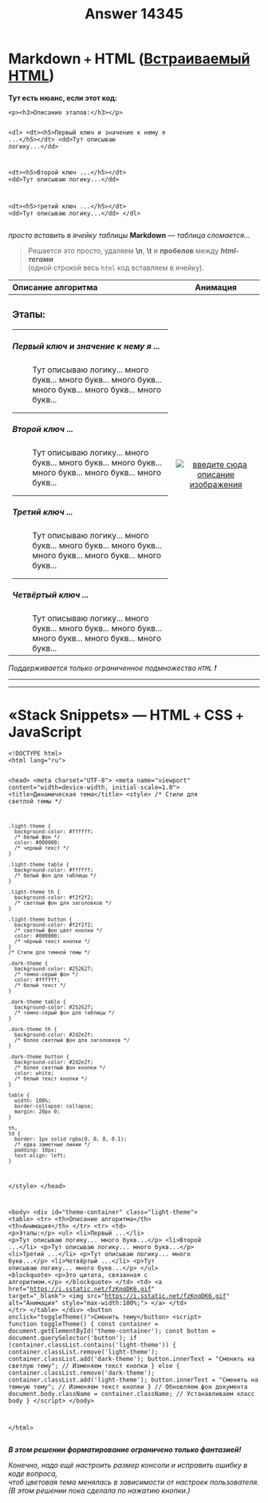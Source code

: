 ﻿---
title: "Answer 14345"
se.owner.user_id: 606213
se.owner.display_name: "AnnaBazueva"
se.owner.link: "https://ru.meta.stackoverflow.com/users/606213/annabazueva"
se.answer_id: 14345
se.question_id: 14344
se.post_type: answer
se.is_accepted: False
---
<h1>Markdown <code>+</code> HTML (<a href="https://ru.stackoverflow.com/editing-help#html">Встраиваемый HTML</a>)</h1>
<p><strong>Тут есть нюанс, если этот код:</strong></p>
<pre class="lang-html prettyprint-override"><code>&lt;p&gt;&lt;h3&gt;Описание этапов:&lt;/h3&gt;&lt;/p&gt;

&lt;dl&gt;
  &lt;dt&gt;&lt;h5&gt;Первый ключ и значение к нему я ...&lt;/h5&gt;&lt;/dt&gt;
  &lt;dd&gt;Тут описываю логику...&lt;/dd&gt;

  &lt;dt&gt;&lt;h5&gt;Второй ключ ...&lt;/h5&gt;&lt;/dt&gt;
  &lt;dd&gt;Тут описываю логику...&lt;/dd&gt;

  &lt;dt&gt;&lt;h5&gt;третий ключ ...&lt;/h5&gt;&lt;/dt&gt;
  &lt;dd&gt;Тут описываю логику...&lt;/dd&gt;
&lt;/dl&gt;
</code></pre>
<p><em>просто вставить в ячейку таблицы</em> <strong>Markdown</strong> — <em>таблица сломается...</em></p>
<blockquote>
<p>Решается это просто, удаляем <strong>\n</strong>, <strong>\t</strong> и <strong>пробелов</strong> между <em><strong>html-тегами</strong></em><br />
(одной строкой весь <code>html</code> код вставляем в ячейку).</p>
</blockquote>
<div class="s-table-container"><table class="s-table">
<thead>
<tr>
<th style="text-align: left;">Описание алгоритма</th>
<th style="text-align: center;">Анимация</th>
</tr>
</thead>
<tbody>
<tr>
<td style="text-align: left;"><p><h3>Этапы:</h3></p><dl><hr><dt><h5>Первый ключ и значение к нему я ...</h5></dt><dd>Тут описываю логику... много букв... много букв... много букв... много букв... много букв... много букв...</dd><hr><dt><h5>Второй ключ ...</h5></dt><dd>Тут описываю логику... много букв... много букв... много букв... много букв... много букв... много букв...</dd><dt><hr><h5>Третий ключ ...</h5></dt><dd>Тут описываю логику... много букв... много букв... много букв... много букв... много букв... много букв...</dd></dl><dt><hr><h5>Четвёртый ключ ...</h5></dt><dd>Тут описываю логику... много букв... много букв... много букв... много букв... много букв... много букв...</dd></td>
<td style="text-align: center;"><a href="https://i.sstatic.net/fzKnqDK6.gif" rel="nofollow noreferrer"><img src="https://i.sstatic.net/fzKnqDK6.gif" alt="введите сюда описание изображения" /></a></td>
</tr>
</tbody>
</table></div>
<p><em>Поддерживается только ограниченное подмножество <code>HTML</code> <strong>!</strong></em></p>
<hr />
<hr />
<h1>«Stack Snippets» — HTML <code>+</code> CSS <code>+</code> JavaScript</h1>
<p><div class="snippet" data-lang="js" data-hide="true" data-console="true" data-babel="false">
<div class="snippet-code snippet-currently-hidden">
<pre class="snippet-code-html lang-html prettyprint-override"><code>&lt;!DOCTYPE html&gt;
&lt;html lang="ru"&gt;

&lt;head&gt;
  &lt;meta charset="UTF-8"&gt;
  &lt;meta name="viewport" content="width=device-width, initial-scale=1.0"&gt;
  &lt;title&gt;Динамическая тема&lt;/title&gt;
  &lt;style&gt;
    /* Стили для светлой темы */
    
    .light-theme {
      background-color: #ffffff;
      /* белый фон */
      color: #000000;
      /* черный текст */
    }
    
    .light-theme table {
      background-color: #ffffff;
      /* белый фон для таблицы */
    }
    
    .light-theme th {
      background-color: #f2f2f2;
      /* светлый фон для заголовков */
    }
    
    .light-theme button {
      background-color: #f2f2f2;
      /* светлый фон цвет кнопки */
      color: #000000;
      /* чёрный текст кнопки */
    }
    /* Стили для темной темы */
    
    .dark-theme {
      background-color: #252627;
      /* темно-серый фон */
      color: #ffffff;
      /* белый текст */
    }
    
    .dark-theme table {
      background-color: #252627;
      /* темно-серый фон для таблицы */
    }
    
    .dark-theme th {
      background-color: #2d2e2f;
      /* более светлый фон для заголовков */
    }
    
    .dark-theme button {
      background-color: #2d2e2f;
      /* более светлый фон кнопки */
      color: white;
      /* белый текст кнопки */
    }
    
    table {
      width: 100%;
      border-collapse: collapse;
      margin: 20px 0;
    }
    
    th,
    td {
      border: 1px solid rgba(0, 0, 0, 0.1);
      /* едва заметные линии */
      padding: 10px;
      text-align: left;
    }
  &lt;/style&gt;
&lt;/head&gt;

&lt;body&gt;
  &lt;div id="theme-container" class="light-theme"&gt;
    &lt;table&gt;
      &lt;tr&gt;
        &lt;th&gt;Описание алгоритма&lt;/th&gt;
        &lt;th&gt;Анимация&lt;/th&gt;
      &lt;/tr&gt;
      &lt;tr&gt;
        &lt;td&gt;
          &lt;p&gt;Этапы:&lt;/p&gt;
          &lt;ul&gt;
            &lt;li&gt;Первый ...&lt;/li&gt;
            &lt;p&gt;Тут описываю логику... много букв...&lt;/p&gt;
            &lt;li&gt;Второй ...&lt;/li&gt;
            &lt;p&gt;Тут описываю логику... много букв...&lt;/p&gt;
            &lt;li&gt;Третий ...&lt;/li&gt;
            &lt;p&gt;Тут описываю логику... много букв...&lt;/p&gt;
            &lt;li&gt;Четвёртый ...&lt;/li&gt;
            &lt;p&gt;Тут описываю логику... много букв...&lt;/p&gt;
          &lt;/ul&gt;
          &lt;blockquote&gt;
            &lt;p&gt;Это цитата, связанная с алгоритмом.&lt;/p&gt;
          &lt;/blockquote&gt;
        &lt;/td&gt;
        &lt;td&gt;
          &lt;a href="https://i.sstatic.net/fzKnqDK6.gif" target="_blank"&gt;
            &lt;img src="https://i.sstatic.net/fzKnqDK6.gif" alt="Анимация" style="max-width:100%;"&gt;
          &lt;/a&gt;
        &lt;/td&gt;
      &lt;/tr&gt;
    &lt;/table&gt;
  &lt;/div&gt;
  &lt;button onclick="toggleTheme()"&gt;Сменить тему&lt;/button&gt;
  &lt;script&gt;
    function toggleTheme() {
      const container = document.getElementById('theme-container');
      const button = document.querySelector('button');
      if (container.classList.contains('light-theme')) {
        container.classList.remove('light-theme');
        container.classList.add('dark-theme');
        button.innerText = "Сменить на светлую тему"; // Изменяем текст кнопки
      } else {
        container.classList.remove('dark-theme');
        container.classList.add('light-theme');
        button.innerText = "Сменить на темную тему"; // Изменяем текст кнопки
      }
      // Обновляем фон документа
      document.body.className = container.className; // Устанавливаем класс body
    }
  &lt;/script&gt;
&lt;/body&gt;

&lt;/html&gt;</code></pre>
</div>
</div>
</p>
<p><em><strong>В этом решении форматирование ограничено только фантазией!</strong></em></p>
<p><em>Конечно, надо ещё настроить размер консоли и исправить ошибку в коде вопроса,</em><br />
<em>чтоб цветовая тема менялась в зависимости от настроек пользователя.</em><br />
<em>(В этом решении пока сделала по нажатию кнопки.)</em></p>
